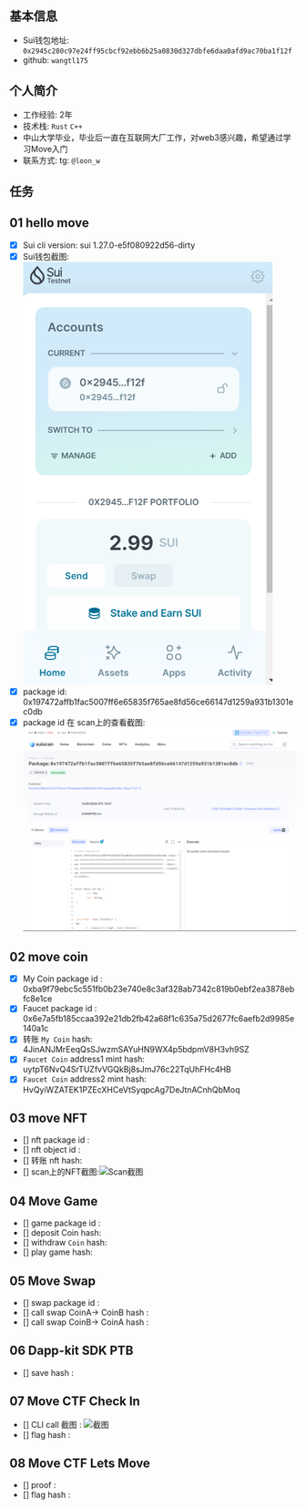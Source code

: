 ## 基本信息
- Sui钱包地址: `0x2945c280c97e24ff95cbcf92ebb6b25a0830d327dbfe6daa0afd9ac70ba1f12f`
- github: `wangtl175`

## 个人简介
- 工作经验: 2年
- 技术栈: `Rust` `C++`
- 中山大学毕业，毕业后一直在互联网大厂工作，对web3感兴趣，希望通过学习Move入门
- 联系方式: tg: `@loon_w` 

## 任务

##   01 hello move  
- [x] Sui cli version: sui 1.27.0-e5f080922d56-dirty
- [x] Sui钱包截图: ![Sui钱包截图](./images/task01_sui_wallet.png)
- [x] package id: 0x197472affb1fac5007ff6e65835f765ae8fd56ce66147d1259a931b1301ec0db
- [x] package id 在 scan上的查看截图:![Scan截图](./images/task01_scan.png)

##   02 move coin
- [x] My Coin package id : 0xba9f79ebc5c551fb0b23e740e8c3af328ab7342c819b0ebf2ea3878ebfc8e1ce
- [x] Faucet package id : 0x6e7a5fb185ccaa392e21db2fb42a68f1c635a75d2677fc6aefb2d9985e140a1c
- [x] 转账 `My Coin` hash: 4JinANJMrEeqQsSJwzmSAYuHN9WX4p5bdpmV8H3vh9SZ
- [x] `Faucet Coin` address1 mint hash: uytpT6NvQ4SrTUZfvVGQkBj8sJmJ76c22TqUhFHc4HB
- [x] `Faucet Coin` address2 mint hash: HvQyiWZATEK1PZEcXHCeVtSyqpcAg7DeJtnACnhQbMoq

##   03 move NFT
- [] nft package id :
- [] nft object id : 
- [] 转账 nft  hash:
- [] scan上的NFT截图:![Scan截图](./images/你的图片地址)

##   04 Move Game
- [] game package id :
- [] deposit Coin hash:
- [] withdraw `Coin` hash:
- [] play game hash:

##   05 Move Swap
- [] swap package id :
- [] call swap CoinA-> CoinB  hash :
- [] call swap CoinB-> CoinA  hash :

##   06 Dapp-kit SDK PTB
- [] save hash :

##   07 Move CTF Check In
- [] CLI call 截图 : ![截图](./images/你的图片地址)
- [] flag hash :

##   08 Move CTF Lets Move
- [] proof : 
- [] flag hash :

